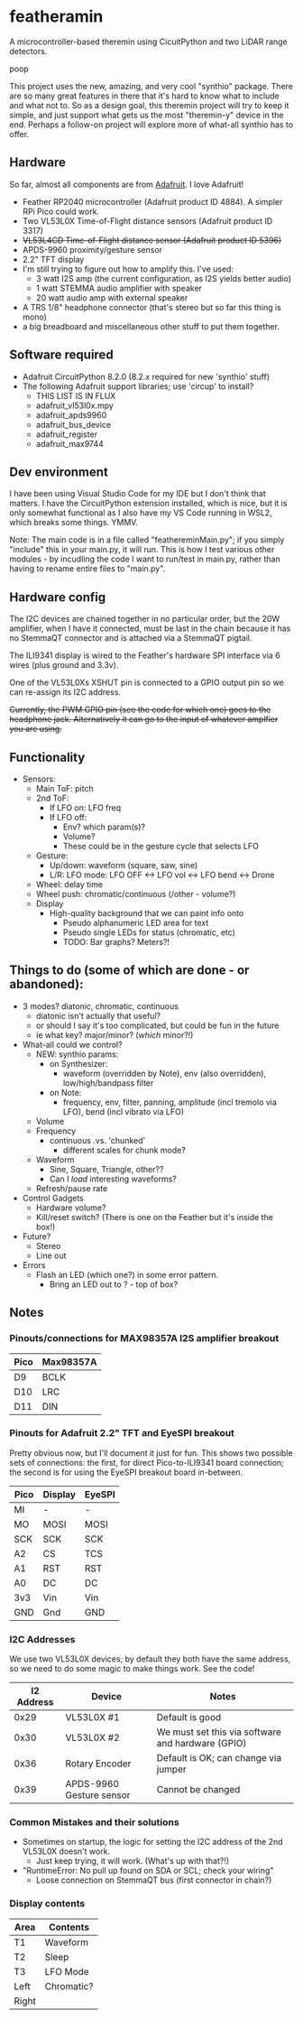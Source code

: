 # featheramin
A microcontroller-based theremin using CicuitPython and two LiDAR range detectors. 

poop

This project uses the new, amazing, and very cool "synthio" package. 
There are so many great features in there that it's hard to know what to include and what not to. 
So as a design goal, this theremin project will try to keep it simple, 
and just support what gets us the most "theremin-y" device in the end.
Perhaps a follow-on project will explore more of what-all synthio has to offer.

## Hardware
So far, almost all components are from [Adafruit](https://www.adafruit.com). I love Adafruit!
 * Feather RP2040 microcontroller (Adafruit product ID 4884). A simpler RPi Pico could work.
 * Two VL53L0X Time-of-Flight distance sensors (Adafruit product ID 3317)
 * <strike>VL53L4CD Time-of-Flight distance sensor (Adafruit product ID 5396)</strike>
 * APDS-9960 proximity/gesture sensor
 * 2.2" TFT display
 * I'm still trying to figure out how to amplify this. I've used:
   * 3 watt I2S amp (the current configuration, as I2S yields better audio)
   * 1 watt STEMMA audio amplifier with speaker
   * 20 watt audio amp with external speaker
 * A TRS 1/8" headphone connector (that's stereo but so far this thing is mono)
 * a big breadboard and miscellaneous other stuff to put them together.

## Software required
 * Adafruit CircuitPython 8.2.0 (8.2.x required for new 'synthio' stuff)
 * The following Adafruit support libraries; use 'circup' to install?
   * THIS LIST IS IN FLUX
   * adafruit_vl53l0x.mpy
   * adafruit_apds9960
   * adafruit_bus_device
   * adafruit_register
   * adafruit_max9744

## Dev environment
I have been using Visual Studio Code for my IDE but I don't think that matters. I have the CircuitPython extension installed, which is nice, but it is only somewhat functional as I also have my VS Code running in WSL2, which breaks some things. YMMV.

Note: The main code is in a file called "feathereminMain.py"; if you simply "include" this in your main.py, it will run. This is how I test various other modules - by incudling the code I want to run/test in main.py, rather than having to rename entire files to "main.py".

## Hardware config
The I2C devices are chained together in no particular order, but the 20W amplifier, when I have it connected, 
must be last in the chain because it has no StemmaQT connector and is attached via a StemmaQT pigtail.

The ILI9341 display is wired to the Feather's hardware SPI interface via 6 wires (plus ground and 3.3v).

One of the VL53L0Xs XSHUT pin is connected to a GPIO output pin so we can re-assign its I2C address.

<strike>Currently, the PWM GPIO pin (see the code for which one) goes to the headphone jack. Alternatively it can go to the input of whatever amplfier you are using.</strike>


## Functionality
 * Sensors:
   * Main ToF: pitch
   * 2nd ToF:
     * If LFO on: LFO freq
     * If LFO off:
       * Env? which param(s)?
       * Volume?
       * These could be in the gesture cycle that selects LFO
   * Gesture:
     * Up/down: waveform (square, saw, sine)
     * L/R: LFO mode: LFO OFF <-> LFO vol <-> LFO bend <-> Drone
   * Wheel: delay time
   * Wheel push: chromatic/continuous (/other - volume?)
   * Display
     * High-quality background that we can paint info onto
       * Pseudo alphanumeric LED area for text
       * Pseudo single LEDs for status (chromatic, etc)
       * TODO: Bar graphs? Meters?!

## Things to do (some of which are done - or abandoned):
 * 3 modes? diatonic, chromatic, continuous
   * diatonic isn't actually that useful?
   *   or should I say it's too complicated, but could be fun in the future
   *   ie what key? major/minor? (*which* minor?!)
 * What-all could we control?
   * NEW: synthio params:
     * on Synthesizer:
       * waveform (overridden by Note), env (also overridden), low/high/bandpass filter
     * on Note:
       * frequency, env, filter, panning, amplitude (incl tremolo via LFO), bend (incl vibrato via LFO)
   * Volume
   * Frequency
     * continuous .vs. 'chunked'
       * different scales for chunk mode?
   * Waveform
     * Sine, Square, Triangle, other??
     * Can I *load* interesting waveforms?
   * Refresh/pause rate
 * Control Gadgets
   * Hardware volume?
   * Kill/reset switch? (There is one on the Feather but it's inside the box!)
 * Future?
   * Stereo
   * Line out
 * Errors
   * Flash an LED (which one?) in some error pattern.
     * Bring an LED out to ? - top of box?


## Notes
### Pinouts/connections for MAX98357A I2S amplifier breakout
| Pico   | Max98357A |
| ------ | --------- |
| D9     | BCLK      |
| D10    | LRC       |
| D11    | DIN       |

### Pinouts for Adafruit 2.2" TFT and EyeSPI breakout
Pretty obvious now, but I'll document it just for fun. 
This shows two possible sets of connections: 
the first, for direct Pico-to-ILI9341 board connection; 
the second is for using the EyeSPI breakout board in-between.

| Pico   | Display | EyeSPI |
| ------ | ------- | ------ |
| MI     | -       | -      |
| MO     | MOSI    | MOSI   |
| SCK    | SCK     | SCK    |
| A2     | CS      | TCS    |
| A1     | RST     | RST    |
| A0     | DC      | DC     |
| 3v3    | Vin     | Vin    |
| GND    | Gnd     | GND    |

### I2C Addresses
We use two VL53L0X devices; by default they both have the same address, 
so we need to do some magic to make things work. See the code!

| I2 Address | Device | Notes |
| ---------- | ------ | ----- |
| 0x29       | VL53L0X #1 | Default is good |
| 0x30       | VL53L0X #2 | We must set this via software and hardware (GPIO) |
| 0x36       | Rotary Encoder | Default is OK; can change via jumper |
| 0x39       | APDS-9960 Gesture sensor | Cannot be changed |


### Common Mistakes and their solutions
* Sometimes on startup, the logic for setting the I2C address of the 2nd VL53L0X doesn't work.
  * Just keep trying, it will work. (What's up with that?!)
* "RuntimeError: No pull up found on SDA or SCL; check your wiring"
  * Loose connection on StemmaQT bus (first connector in chain?)

### Display contents
| Area | Contents |
| ---- | -------- |
| T1   | Waveform |
| T2   | Sleep    | 
| T3   | LFO Mode |
| Left | Chromatic? |
| Right |        |
